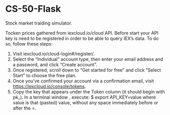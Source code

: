 # CS-50-Flask
Stock market traiding simulator.

Tocken prices gathered from iexcloud.io/cloud API.
Before start your API key is need to be registered in order to be able to query IEX’s data. To do so, follow these steps:

1) Visit iexcloud.io/cloud-login#/register/.
2) Select the “Individual” account type, then enter your email address and a password, and click “Create account”.
3) Once registered, scroll down to “Get started for free” and click “Select Start” to choose the free plan.
4) Once you’ve confirmed your account via a confirmation email, visit https://iexcloud.io/console/tokens.
5) Copy the key that appears under the Token column (it should begin with pk_).
In a terminal window , execute:
$ export API_KEY=value
where value is that (pasted) value, without any space immediately before or after the =.
